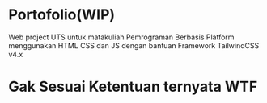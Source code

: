 # Portofolio(WIP)
Web project UTS untuk matakuliah Pemrograman Berbasis Platform menggunakan HTML CSS dan JS dengan bantuan Framework TailwindCSS v4.x
# Gak Sesuai Ketentuan ternyata WTF
